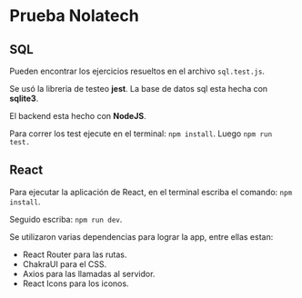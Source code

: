 # Prueba Nolatech
## SQL
Pueden encontrar los ejercicios resueltos en el archivo ```sql.test.js```.

Se usó la libreria de testeo **jest**.
La base de datos sql esta hecha con **sqlite3**.

El backend esta hecho con **NodeJS**.

Para correr los test ejecute en el terminal: `npm install`. Luego `npm run test.`

## React
Para ejecutar la aplicación de React, en el terminal escriba el comando: `npm install`.

Seguido escriba: `npm run dev`.

Se utilizaron varias dependencias para lograr la app, entre ellas estan:
  - React Router para las rutas.
  - ChakraUI para el CSS.
  - Axios para las llamadas al servidor.
  - React Icons para los iconos.